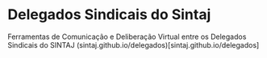 # Delegados Sindicais do Sintaj
Ferramentas de Comunicação e Deliberação Virtual entre os Delegados Sindicais do SINTAJ
(sintaj.github.io/delegados)[sintaj.github.io/delegados]
